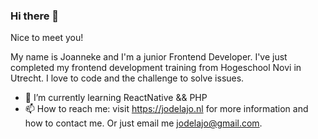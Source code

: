 ### Hi there 👋
Nice to meet you!

My name is Joanneke and I'm a junior Frontend Developer. I've just completed my frontend development training from Hogeschool Novi in Utrecht. I love to code and the challenge to solve issues. 


- 🌱 I’m currently learning ReactNative && PHP
- 📫 How to reach me: visit https://jodelajo.nl for more information and how to contact me. Or just email me jodelajo@gmail.com.

